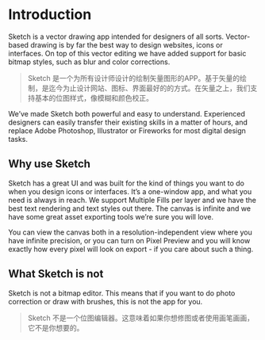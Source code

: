 # Introduction
Sketch is a vector drawing app intended for designers of all sorts. Vector-based drawing is by far the best way to design websites, icons or interfaces. On top of this vector editing we have added support for basic bitmap styles, such as blur and color corrections.
> Sketch 是一个为所有设计师设计的绘制矢量图形的APP。基于矢量的绘制，是迄今为止设计网站、图标、界面最好的的方式。在矢量之上，我们支持基本的位图样式，像模糊和颜色校正。

We’ve made Sketch both powerful and easy to understand. Experienced designers can easily transfer their existing skills in a matter of hours, and replace Adobe Photoshop, Illustrator or Fireworks for most digital design tasks.

## Why use Sketch

Sketch has a great UI and was built for the kind of things you want to do when you design icons or interfaces. It’s a one-window app, and what you need is always in reach. We support Multiple Fills per layer and we have the best text rendering and text styles out there. The canvas is infinite and we have some great asset exporting tools we’re sure you will love.

You can view the canvas both in a resolution-independent view where you have infinite precision, or you can turn on Pixel Preview and you will know exactly how every pixel will look on export - if you care about such a thing.

## What Sketch is not

Sketch is not a bitmap editor. This means that if you want to do photo correction or draw with brushes, this is not the app for you.
> Sketch 不是一个位图编辑器。这意味着如果你想修图或者使用画笔画画，它不是你想要的。


